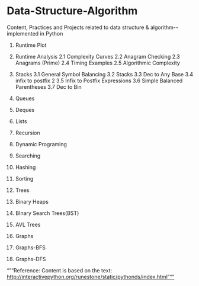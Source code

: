 # Data-Structure-Algorithm
Content, Practices and Projects related to data structure &amp; algorithm--implemented in Python 



1. Runtime Plot 

2. Runtime Analysis
2.1 Complexity Curves
2.2 Anagram Checking
2.3 Anagrams (Prime)
2.4 Timing Examples
2.5 Algorithmic Complexity
   
3. Stacks
3.1 General Symbol Balancing
3.2 Stacks
3.3 Dec to Any Base
3.4 infix to postfix 2
3.5 Infix to Postfix Expressions
3.6 Simple Balanced Parentheses
3.7 Dec to Bin


4. Queues 
5. Deques
6. Lists
7. Recursion 
8. Dynamic Programing 
9. Searching 
10. Hashing 
11. Sorting 
12. Trees 
13. Binary Heaps
14. BInary Search Trees(BST)
15. AVL Trees
16. Graphs
17. Graphs-BFS
18. Graphs-DFS


“”“Reference: Content is based on the text: http://interactivepython.org/runestone/static/pythonds/index.html”“”
